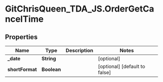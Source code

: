 # GitChrisQueen_TDA_JS.OrderGetCancelTime

## Properties
Name | Type | Description | Notes
------------ | ------------- | ------------- | -------------
**_date** | **String** |  | [optional] 
**shortFormat** | **Boolean** |  | [optional] [default to false]


